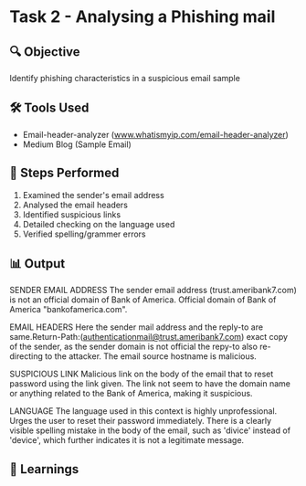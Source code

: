 # Task 2 - Analysing a Phishing mail

## 🔍 Objective
  Identify phishing characteristics in a suspicious email sample 

## 🛠 Tools Used
  - Email-header-analyzer  (www.whatismyip.com/email-header-analyzer)
  - Medium Blog (Sample Email)

## 🧪 Steps Performed
  1. Examined the sender's email address
  2. Analysed the email headers
  3. Identified suspicious links
  4. Detailed checking on the language used
  5. Verified spelling/grammer errors

## 📊 Output
  SENDER EMAIL ADDRESS
    The sender email address (trust.ameribank7.com) is not an official domain of Bank of America. Official domain of Bank of America "bankofamerica.com". 

  EMAIL HEADERS
    Here the sender mail address and the reply-to are same.Return-Path:(<authenticationmail@trust.ameribank7.com>) exact copy of the sender, as the sender domain is not official the repy-to also re-directing to the attacker. The email source hostname is malicious.

  SUSPICIOUS LINK
    Malicious link on the body of the email that to reset password using the link given. The link not seem to have the domain name or anything related to the Bank of America, making it suspicious.
  
  LANGUAGE
    The language used in this context is highly unprofessional. Urges the user to reset their password immediately. There is a clearly visible spelling mistake in the body of the email, such as 'divice' instead of 'device', which further indicates it is not a legitimate message.
    
## 🧠 Learnings
